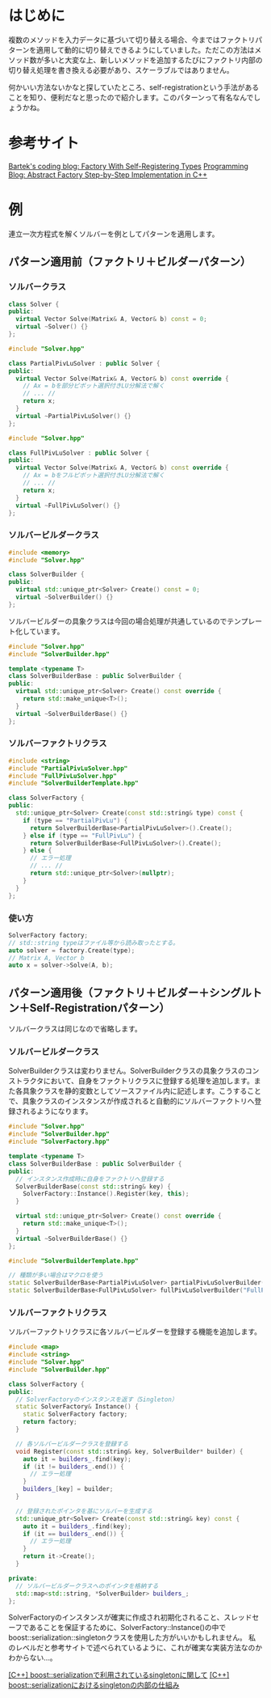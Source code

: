 <!--
title:   Self-Registering Objects
tags:    C++,デザインパターン
id:      02613c95c0dd0e6ae9f7
private: false
-->
# はじめに

複数のメソッドを入力データに基づいて切り替える場合、今まではファクトリパターンを適用して動的に切り替えできるようにしていました。ただこの方法はメソッド数が多いと大変な上、新しいメソッドを追加するたびにファクトリ内部の切り替え処理を書き換える必要があり、スケーラブルではありません。

何かいい方法ないかなと探していたところ、self-registrationという手法があることを知り、便利だなと思ったので紹介します。このパターンって有名なんでしょうかね。

# 参考サイト

[Bartek's coding blog: Factory With Self-Registering Types](https://www.bfilipek.com/2018/02/factory-selfregister.html)
[Programming Blog: Abstract Factory Step-by-Step Implementation in C++](http://www.dorodnic.com/blog/2014/03/29/abstract-factory/)

# 例

連立一次方程式を解くソルバーを例としてパターンを適用します。

## パターン適用前（ファクトリ＋ビルダーパターン）

### ソルバークラス

```cpp:Solver.hpp
class Solver {
public:
  virtual Vector Solve(Matrix& A, Vector& b) const = 0;
  virtual ~Solver() {}
};
```

```cpp:PartialPivLuSolver.hpp
#include "Solver.hpp"

class PartialPivLuSolver : public Solver {
public:
  virtual Vector Solve(Matrix& A, Vector& b) const override {
    // Ax = bを部分ピボット選択付きLU分解法で解く
    // ... //
    return x;
  }
  virtual ~PartialPivLuSolver() {}
};
```

```cpp:FullPivLuSolver.hpp
#include "Solver.hpp"

class FullPivLuSolver : public Solver {
public:
  virtual Vector Solve(Matrix& A, Vector& b) const override {
    // Ax = bをフルピボット選択付きLU分解法で解く
    // ... //
    return x;
  }
  virtual ~FullPivLuSolver() {}
};
```

### ソルバービルダークラス

```cpp:SolverBuilder.hpp
#include <memory>
#include "Solver.hpp"

class SolverBuilder {
public:
  virtual std::unique_ptr<Solver> Create() const = 0;
  virtual ~SolverBuilder() {}
};
```

ソルバービルダーの具象クラスは今回の場合処理が共通しているのでテンプレート化しています。

```cpp:SolverBuilderTemplate.hpp
#include "Solver.hpp"
#include "SolverBuilder.hpp"

template <typename T>
class SolverBuilderBase : public SolverBuilder {
public:
  virtual std::unique_ptr<Solver> Create() const override {
    return std::make_unique<T>();
  }
  virtual ~SolverBuilderBase() {}
};
```

### ソルバーファクトリクラス

```cpp:SolverFactory.hpp
#include <string>
#include "PartialPivLuSolver.hpp"
#include "FullPivLuSolver.hpp"
#include "SolverBuilderTemplate.hpp"

class SolverFactory {
public:
  std::unique_ptr<Solver> Create(const std::string& type) const {
    if (type == "PartialPivLu") {
      return SolverBuilderBase<PartialPivLuSolver>().Create();
    } else if (type == "FullPivLu") {
      return SolverBuilderBase<FullPivLuSolver>().Create();
    } else {
      // エラー処理
      // ... //
      return std::unique_ptr<Solver>(nullptr);
    }
  }
};
```

### 使い方

```cpp
SolverFactory factory;
// std::string typeはファイル等から読み取ったとする。
auto solver = factory.Create(type);
// Matrix A, Vector b
auto x = solver->Solve(A, b);
```

## パターン適用後（ファクトリ＋ビルダー＋シングルトン＋Self-Registrationパターン）

ソルバークラスは同じなので省略します。

### ソルバービルダークラス

SolverBuilderクラスは変わりません。SolverBuilderクラスの具象クラスのコンストラクタにおいて、自身をファクトリクラスに登録する処理を追加します。また各具象クラスを静的変数としてソースファイル内に記述します。こうすることで、具象クラスのインスタンスが作成されると自動的にソルバーファクトリへ登録されるようになります。

```cpp:SolverBuilderTemplate.hpp
#include "Solver.hpp"
#include "SolverBuilder.hpp"
#include "SolverFactory.hpp"

template <typename T>
class SolverBuilderBase : public SolverBuilder {
public:
  // インスタンス作成時に自身をファクトリへ登録する
  SolverBuilderBase(const std::string& key) {
    SolverFactory::Instance().Register(key, this);
  }

  virtual std::unique_ptr<Solver> Create() const override {
    return std::make_unique<T>();
  }
  virtual ~SolverBuilderBase() {}
};
```

```cpp:SolverBuilders.cpp
#include "SolverBuilderTemplate.hpp"

// 種類が多い場合はマクロを使う
static SolverBuilderBase<PartialPivLuSolver> partialPivLuSolverBuilder("PartialPivLu");
static SolverBuilderBase<FullPivLuSolver> fullPivLuSolverBuilder("FullPivLu");
```

### ソルバーファクトリクラス

ソルバーファクトリクラスに各ソルバービルダーを登録する機能を追加します。

```cpp:SolverFactory.hpp
#include <map>
#include <string>
#include "Solver.hpp"
#include "SolverBuilder.hpp"

class SolverFactory {
public:
  // SolverFactoryのインスタンスを返す（Singleton）
  static SolverFactory& Instance() {
    static SolverFactory factory;
    return factory;
  }

  // 各ソルバービルダークラスを登録する
  void Register(const std::string& key, SolverBuilder* builder) {
    auto it = builders_.find(key);
    if (it != builders_.end()) {
      // エラー処理
    }
    builders_[key] = builder;
  }

  // 登録されたポインタを基にソルバーを生成する
  std::unique_ptr<Solver> Create(const std::string& key) const {
    auto it = builders_.find(key);
    if (it == builders_.end()) {
      // エラー処理
    }
    return it->Create();
  }

private:
  // ソルバービルダークラスへのポインタを格納する
  std::map<std::string, *SolverBuilder> builders_;
};
```

SolverFactoryのインスタンスが確実に作成され初期化されること、スレッドセーフであることを保証するために、SolverFactory::Instance()の中でboost::serialization::singletonクラスを使用した方がいいかもしれません。
私のレベルだと参考サイトで述べられているように、これが確実な実装方法なのかわからない…。

[[C++] boost::serializationで利用されているsingletonに関して](http://d.hatena.ne.jp/redboltz/20100226/1267140671)
[[C++] boost::serializationにおけるsingletonの内部の仕組み](http://d.hatena.ne.jp/redboltz/20100226/1267143719)